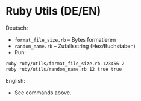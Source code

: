 # Ruby Utils (DE/EN)

Deutsch:
- `format_file_size.rb` – Bytes formatieren
- `random_name.rb` – Zufallsstring (Hex/Buchstaben)
- Run:
```bash
ruby ruby/utils/format_file_size.rb 123456 2
ruby ruby/utils/random_name.rb 12 true true
```

English:
- See commands above.
